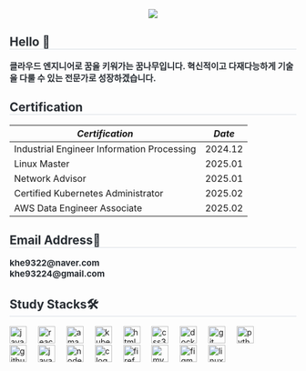 <p align='center'>
  <img src="https://capsule-render.vercel.app/api?type=venom&height=200&color=0:a8c5f9,100:dcb3b8&text=HYOEUN's%20Github&section=header&reversal=false&fontSize=55&descAlign=38&fontAlign=50&fontAlignY=50&animation=twinkling&fontColor=adb8cf"/>
</p>

<div style="text-align: left;"> 
    <h2 style="border-bottom: 1px solid #d8dee4; color: #282d33;"> Hello 🙌 </h2>  
    <div style="font-weight: 700; font-size: 15px; color: #282d33;"> 
        클라우드 엔지니어로 꿈을 키워가는 꿈나무입니다. 혁신적이고 다재다능하게 기술을 다룰 수 있는 전문가로 성장하겠습니다.
    </div> 
</div>

<h2 style="border-bottom: 1px solid #d8dee4; color: #282d33;"> Certification </h2>  

<!-- 마크다운 형식으로 테이블 작성 -->
| *Certification*                       | *Date*       |
|---------------------------------------|--------------|
| Industrial Engineer Information Processing | 2024.12 |
| Linux Master                          | 2025.01      |
| Network Advisor                       | 2025.01      |
| Certified Kubernetes Administrator    | 2025.02      |
| AWS Data Engineer Associate           | 2025.02      |

<div style="text-align: left;"> 
    <h2 style="border-bottom: 1px solid #d8dee4; color: #282d33;"> Email Address📝 </h2>  
    <div style="font-weight: 700; font-size: 15px; color: #282d33;"> 
        khe9322@naver.com <br>
        khe93224@gmail.com
    </div> 
</div>

<div style="text-align: left;"> 
    <h2 style="border-bottom: 1px solid #d8dee4; color: #282d33;"> Study Stacks🛠️  </h2>  
<div align="left">
  <img src="https://cdn.jsdelivr.net/gh/devicons/devicon/icons/javascript/javascript-original.svg" height="30" alt="javascript logo"  />
  <img width="12" />
  <img src="https://cdn.jsdelivr.net/gh/devicons/devicon/icons/react/react-original.svg" height="30" alt="react logo"  />
  <img width="12" />
  <img src="https://cdn.jsdelivr.net/gh/devicons/devicon/icons/amazonwebservices/amazonwebservices-line-wordmark.svg" height="30" alt="amazonwebservices logo"  />
  <img width="12" />
  <img src="https://cdn.jsdelivr.net/gh/devicons/devicon/icons/kubernetes/kubernetes-plain.svg" height="30" alt="kubernetes logo"  />
  <img width="12" />
  <img src="https://cdn.jsdelivr.net/gh/devicons/devicon/icons/html5/html5-original.svg" height="30" alt="html5 logo"  />
  <img width="12" />
  <img src="https://cdn.jsdelivr.net/gh/devicons/devicon/icons/css3/css3-original.svg" height="30" alt="css3 logo"  />
  <img width="12" />
  <img src="https://cdn.jsdelivr.net/gh/devicons/devicon/icons/docker/docker-original.svg" height="30" alt="docker logo"  />
  <img width="12" />
  <img src="https://cdn.jsdelivr.net/gh/devicons/devicon/icons/git/git-original.svg" height="30" alt="git logo"  />
  <img width="12" />
  <img src="https://cdn.jsdelivr.net/gh/devicons/devicon/icons/python/python-original.svg" height="30" alt="python logo"  />
  <img width="12" />
  <br>
  <img src="https://cdn.jsdelivr.net/gh/devicons/devicon/icons/github/github-original.svg" height="30" alt="github logo"  />
  <img width="12" />
  <img src="https://cdn.jsdelivr.net/gh/devicons/devicon/icons/java/java-original.svg" height="30" alt="java logo"  />
  <img width="12" />
  <img src="https://cdn.jsdelivr.net/gh/devicons/devicon/icons/nodejs/nodejs-original.svg" height="30" alt="nodejs logo"  />
  <img width="12" />
  <img src="https://cdn.jsdelivr.net/gh/devicons/devicon/icons/c/c-original.svg" height="30" alt="c logo"  />
  <img width="12" />
  <img src="https://cdn.jsdelivr.net/gh/devicons/devicon/icons/firefox/firefox-original.svg" height="30" alt="firefox logo"  />
  <img width="12" />
  <img src="https://cdn.jsdelivr.net/gh/devicons/devicon/icons/mysql/mysql-original.svg" height="30" alt="mysql logo"  />
  <img width="12" />
  <img src="https://cdn.jsdelivr.net/gh/devicons/devicon/icons/figma/figma-original.svg" height="30" alt="figma logo"  />
  <img width="12" />
  <img src="https://cdn.jsdelivr.net/gh/devicons/devicon/icons/linux/linux-original.svg" height="30" alt="linux logo"  />
</div>
